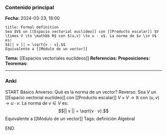 ### Contenido principal

**Fecha:** 2024-03-23, 18:00

```ad-formal
title: Formal definition
Sea $V$ un [[Espacio vectorial euclídeo]] con [[Producto escalar]] $V \times V \to \mathbb R$ con $(u,v) \to u · v$. La norma de $v \in V$ es:
$$|| v || = \sqrt{v · v}.$$
Equivalente a [[Módulo de un vector]]
```

**Tema:** [[Espacios vectoriales euclídeos]]
**Referencias:**
**Proposiciones:**
**Teoremas:**

---
### Anki

START
Básico
Anverso: Qué es la norma de un vector?
Reverso: Sea $V$ un [[Espacio vectorial euclídeo]] con [[Producto escalar]] $V \times V \to \mathbb R$ con $(u,v) \to u · v$. La norma de $v \in V$ es:
$$|| v || = \sqrt{v · v}.$$
Equivalente a [[Módulo de un vector]]
Tags: definición ÁlgebraI
<!--ID: 1712235233592-->
END
